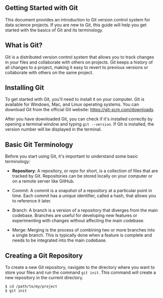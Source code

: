 ## Getting Started with Git

This document provides an introduction to Git version control system for data science projects. If you are new to Git, this guide will help you get started with the basics of Git and its terminology.

## What is Git?

Git is a distributed version control system that allows you to track changes in your files and collaborate with others on projects. Git keeps a history of all changes to a project, making it easy to revert to previous versions or collaborate with others on the same project.

## Installing Git

To get started with Git, you'll need to install it on your computer. Git is available for Windows, Mac, and Linux operating systems. You can download Git from the official Git website: https://git-scm.com/downloads.

After you have downloaded Git, you can check if it's installed correctly by opening a terminal window and typing `git --version`. If Git is installed, the version number will be displayed in the terminal.

## Basic Git Terminology
Before you start using Git, it's important to understand some basic terminology:

* **Repository**: A repository, or *repo* for short, is a collection of files that are tracked by Git. Repositories can be stored locally on your computer or on a remote server like GitHub.

* Commit: A commit is a snapshot of a repository at a particular point in time. Each commit has a unique identifier, called a hash, that allows you to reference it later.

* Branch: A branch is a version of a repository that diverges from the main codebase. Branches are useful for developing new features or experimenting with changes without affecting the main codebase.

* Merge: Merging is the process of combining two or more branches into a single branch. This is typically done when a feature is complete and needs to be integrated into the main codebase.

## Creating a Git Repository

To create a new Git repository, navigate to the directory where you want to store your files and run the command `git init`. This command will create a new repository in the current directory.

```
$ cd /path/to/my/project
$ git init
```
